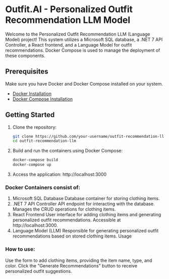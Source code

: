 # Outfit.AI - Personalized Outfit Recommendation LLM Model

Welcome to the Personalized Outfit Recommendation LLM (Language Model) project! This system utilizes a Microsoft SQL database, a .NET 7 API Controller, a React frontend, and a Language Model for outfit recommendations. Docker Compose is used to manage the deployment of these components.

## Prerequisites
Make sure you have Docker and Docker Compose installed on your system.

- [Docker Installation](https://docs.docker.com/get-docker/)
- [Docker Compose Installation](https://docs.docker.com/compose/install/)

## Getting Started

1. Clone the repository:
   ```bash
   git clone https://github.com/your-username/outfit-recommendation-llm.git
   cd outfit-recommendation-llm
   ```
2. Build and run the containers using Docker Compose:
    ```bash
    docker-compose build
    docker-compose up
    ```
3. Access the application:
    http://localhost:3000

### Docker Containers consist of:
1. Microsoft SQL Database
Database container for storing clothing items.
2. .NET 7 API Controller
API endpoint for interacting with the database.
Manages the CRUD operations for clothing items.
3. React Frontend
User interface for adding clothing items and generating personalized outfit recommendations.
Accessible at http://localhost:3000.
4. Language Model (LLM)
Responsible for generating personalized outfit recommendations based on stored clothing items.
Usage

### How to use:
Use the form to add clothing items, providing the item name, type, and color.
Click the "Generate Recommendations" button to receive personalized outfit suggestions.